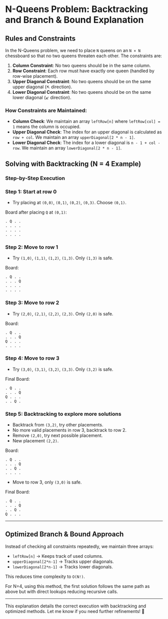 # N-Queens Problem: Backtracking and Branch & Bound Explanation

## Rules and Constraints
In the N-Queens problem, we need to place `N` queens on an `N × N` chessboard so that no two queens threaten each other. The constraints are:

1. **Column Constraint**: No two queens should be in the same column.
2. **Row Constraint**: Each row must have exactly one queen (handled by row-wise placement).
3. **Upper Diagonal Constraint**: No two queens should be on the same upper diagonal (↖ direction).
4. **Lower Diagonal Constraint**: No two queens should be on the same lower diagonal (↙ direction).

### How Constraints are Maintained:
- **Column Check**: We maintain an array `leftRow[n]` where `leftRow[col] = 1` means the column is occupied.
- **Upper Diagonal Check**: The index for an upper diagonal is calculated as `row + col`. We maintain an array `upperDiagonal[2 * n - 1]`.
- **Lower Diagonal Check**: The index for a lower diagonal is `n - 1 + col - row`. We maintain an array `lowerDiagonal[2 * n - 1]`.

## Solving with Backtracking (N = 4 Example)
### Step-by-Step Execution

### Step 1: Start at row 0
- Try placing at `(0,0)`, `(0,1)`, `(0,2)`, `(0,3)`. Choose `(0,1)`.

Board after placing `Q` at `(0,1)`:  
```
. Q . .
. . . .
. . . .
. . . .
```

### Step 2: Move to row 1
- Try `(1,0)`, `(1,1)`, `(1,2)`, `(1,3)`. Only `(1,3)` is safe.

Board:
```
. Q . .
. . . Q
. . . .
. . . .
```

### Step 3: Move to row 2
- Try `(2,0)`, `(2,1)`, `(2,2)`, `(2,3)`. Only `(2,0)` is safe.

Board:
```
. Q . .
. . . Q
Q . . .
. . . .
```

### Step 4: Move to row 3
- Try `(3,0)`, `(3,1)`, `(3,2)`, `(3,3)`. Only `(3,2)` is safe.

Final Board:
```
. Q . .
. . . Q
Q . . .
. . Q .
```

### Step 5: Backtracking to explore more solutions
- Backtrack from `(3,2)`, try other placements.
- No more valid placements in row 3, backtrack to row 2.
- Remove `(2,0)`, try next possible placement.
- New placement `(2,2)`.

Board:
```
. Q . .
. . . Q
. . Q .
. . . .
```

- Move to row 3, only `(3,0)` is safe.

Final Board:
```
. Q . .
. . . Q
. . Q .
Q . . .
```

---

## Optimized Branch & Bound Approach
Instead of checking all constraints repeatedly, we maintain three arrays:
- `leftRow[n]` → Keeps track of used columns.
- `upperDiagonal[2*n-1]` → Tracks upper diagonals.
- `lowerDiagonal[2*n-1]` → Tracks lower diagonals.

This reduces time complexity to `O(N!)`.

For N=4, using this method, the first solution follows the same path as above but with direct lookups reducing recursive calls.

---

This explanation details the correct execution with backtracking and optimized methods. Let me know if you need further refinements! 🚀

